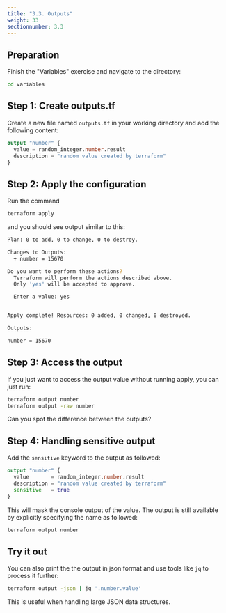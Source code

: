 ```yaml
---
title: "3.3. Outputs"
weight: 33
sectionnumber: 3.3
---
```



## Preparation

Finish the "Variables" exercise and navigate to the directory:
```bash
cd variables
```


## Step 1: Create outputs.tf

Create a new file named `outputs.tf` in your working directory and add the following content:
```terraform
output "number" {
  value = random_integer.number.result
  description = "random value created by terraform"
}
```


## Step 2: Apply the configuration

Run the command
```bash
terraform apply
```

and you should see output similar to this:
```bash
Plan: 0 to add, 0 to change, 0 to destroy.

Changes to Outputs:
  + number = 15670

Do you want to perform these actions?
  Terraform will perform the actions described above.
  Only 'yes' will be accepted to approve.

  Enter a value: yes


Apply complete! Resources: 0 added, 0 changed, 0 destroyed.

Outputs:

number = 15670
```


## Step 3: Access the output

If you just want to access the output value without running apply, you can just run:
```bash
terraform output number
terraform output -raw number
```

Can you spot the difference between the outputs?


## Step 4: Handling sensitive output

Add the `sensitive` keyword to the output as followed:
```terraform
output "number" {
  value       = random_integer.number.result
  description = "random value created by terraform"
  sensitive   = true
}
```

This will mask the console output of the value. The output is still available by
explicitly specifying the name as followed:
```bash
terraform output number
```


## Try it out

You can also print the the output in json format and use tools like `jq` to process it further:
```bash
terraform output -json | jq '.number.value'
```

This is useful when handling large JSON data structures.
